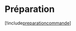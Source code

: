 # Préparation

[!include[preparationcommande](preparation.preparationcommande.autogen.md)]





















































































